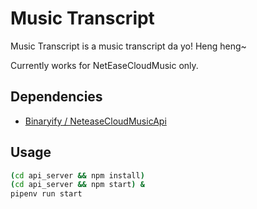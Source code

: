 # Music Transcript

Music Transcript is a music transcript da yo! Heng heng~

Currently works for NetEaseCloudMusic only.

## Dependencies

- [Binaryify / NeteaseCloudMusicApi](https://github.com/Binaryify/NeteaseCloudMusicApi)

## Usage

``` sh
(cd api_server && npm install)
(cd api_server && npm start) &
pipenv run start
```
